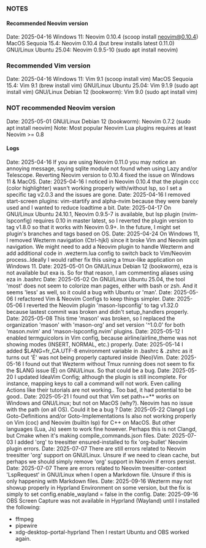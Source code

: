 
### NOTES

#### Recommended Neovim version
Date: 2025-04-16
Windows 11: Neovim 0.10.4 (scoop install neovim@0.10.4)
MacOS Sequoia 15.4: Neovim 0.10.4 (but brew installs latest 0.11.0)
GNU/Linux Ubuntu 25.04: Neovim 0.9.5-10 (sudo apt install neovim)

### Recommended Vim version
Date: 2025-04-16
Windows 11: Vim 9.1 (scoop install vim)
MacOS Sequoia 15.4: Vim 9.1 (brew install vim)
GNU/Linux Ubuntu 25.04: Vim 9.1.9 (sudo apt install vim)
GNU/Linux Debian 12 (bookworm): Vim 9.0 (sudo apt install vim)

### NOT recommended Neovim version
Date: 2025-05-01
GNU/Linux Debian 12 (bookworm): Neovim 0.7.2 (sudo apt install neovim)
Note: Most popular Neovim Lua plugins requires at least Neovim >= 0.8

#### Logs
Date: 2025-04-16
If you are using Neovim 0.11.0 you may notice an annoying message,
saying sqlite module not found when using Lazy and/or Telescope.
Reverting Neovim version to 0.10.4 fixed the issue on Windows 11 & MacOS.
Date: 2025-04-16
I noticed in Neovim 0.10.4 that the plugin ccc (color highlighter)
wasn't working properly with/without lsp, so I set a specific tag
v2.0.3 and the issues are gone.
Date: 2025-04-16
I removed start-screen plugins: vim-startify and alpha-nvim because
they were barely used and I wanted to reduce loadtime a bit.
Date: 2025-04-17
On GNU/Linux Ubuntu 24.10.1, Neovim 0.9.5-7 is available, but lsp
plugin (nvim-lspconfig) requires 0.10 in master latest, so I reverted
the plugin version to tag v1.8.0 so that it works with Neovim 0.9+.
In the future, I might set plugin's branches and tags based on OS.
Date: 2025-04-24
On Windows 11, I removed Wezterm navigation (Ctrl-hjkl) since it broke
Vim and Neovim split navigation. We might need to add a Neovim plugin to
handle Wezterm and add additional code in .wezterm.lua config to switch back
to Vim/Neovim process..Ideally I would rather fix this using a tmux-like
application on Windows 11.
Date: 2025-05-01
On GNU/Linux Debian 12 (bookworm), eza is not available but exa is.
So for that reason, I am commenting aliases using eza in .bashrc
Date: 2025-05-02
On GNU/Linux Ubuntu 25.04, the tool 'most' does not seem to colorize
man pages, either with bash or zsh. And it seems 'less' as well, so
it could a bug with Ubuntu or 'man'.
Date: 2025-05-06
I refactored Vim & Neovim Configs to keep things simpler.
Date: 2025-05-06
I reverted the Neovim plugin 'mason-lspconfig' to tag v1.32.0
because lastest commit was broken and didn't setup_handlers properly.
Date: 2025-05-08
This time 'mason' was broken, so I replaced the organization 'mason' with
'mason-org' and set version '^1.0.0' for both 'mason.nvim' and 'mason-lspconfig.nvim'
plugins.
Date: 2025-05-12
I enabled termguicolors in Vim config, because airline/airline_theme was not showing
modes (INSERT, NORMAL, etc.) properly.
Date: 2025-05-14
I added $LANG=fr_CA.UTF-8 environment variable in .bashrc & .zshrc as it turns
out 'É' was not being properly captured inside (Neo)Vim.
Date: 2025-05-16
I found out that Wezterm without Tmux running does not seem to
fix the $LANG issue (É) on GNU/Linux. So that could be a bug.
Date: 2025-05-20
I updated IdeaVim Config; although the plugin is still incomplete.
For instance, mapping keys to call a command will not work.
Even calling Actions like their tutorials are not working..
Too bad, it had potential to be good..
Date: 2025-05-21
I found out that Vim set path+=** works on Windows and GNU/Linux;
but not on MacOS (why?). Neovim has no issue with the path (on all OS).
Could it be a bug ?
Date: 2025-05-22
Clangd Lsp Goto-Definitions and/or Goto-Implementations Is also not working properly
on Vim (coc) and Neovim (builtin lsp) for C++ on MacOS. But other languages (Lua, Js)
seem to work fine however. Perhaps this is not Clangd, but Cmake when it's making
compile_commands.json files.
Date: 2025-07-03
I added 'org' to treesitter ensured-installed to fix 'org-bullet' Neovim plugin errors.
Date: 2025-07-07
There are still errors related to Neovim treesitter 'org' support on GNU/Linux.
Unsure if we need to clean cache, but perhaps we should simply remove 'org'
support in Neovim if errors persist.
Date: 2025-07-07
There are errors related to Neovim treesitter-context 'LspRequest' in GNU/Linux when
I open a Markdown file. Unsure if this is only happening with Markdown files.
Date: 2025-09-16
Wezterm may not showup properly in Hyprland Environment on some version,
but the fix is simply to set config.enable_wayland = false in the config.
Date: 2025-09-16
OBS Screen Capture was not available in Hyprland (Wayland) until I installed the following:
- ffmpeg
- pipewire
- xdg-desktop-portal-hyprland
Then I restart Ubuntu and OBS worked again.
